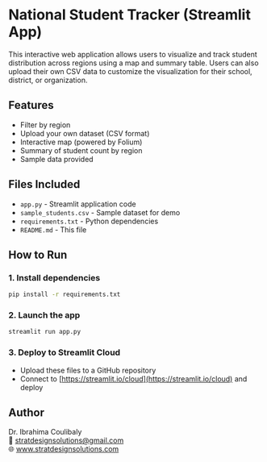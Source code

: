 # National Student Tracker (Streamlit App)

This interactive web application allows users to visualize and track student distribution across regions using a map and summary table. Users can also upload their own CSV data to customize the visualization for their school, district, or organization.

## Features
- Filter by region
- Upload your own dataset (CSV format)
- Interactive map (powered by Folium)
- Summary of student count by region
- Sample data provided

## Files Included
- `app.py` - Streamlit application code
- `sample_students.csv` - Sample dataset for demo
- `requirements.txt` - Python dependencies
- `README.md` - This file

## How to Run

### 1. Install dependencies
```bash
pip install -r requirements.txt
```

### 2. Launch the app
```bash
streamlit run app.py
```

### 3. Deploy to Streamlit Cloud
- Upload these files to a GitHub repository
- Connect to [https://streamlit.io/cloud](https://streamlit.io/cloud) and deploy

## Author
Dr. Ibrahima Coulibaly  
📧 stratdesignsolutions@gmail.com  
🌐 www.stratdesignsolutions.com
